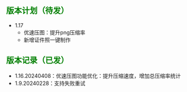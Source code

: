 
## <font color=green>版本计划（待发）</font>

- 1.17
  - 优速压图：提升png压缩率
  - 新增证件照一键制作
## <font color=green>版本记录（已发）</font>

- 1.16.20240408：优速压图功能优化：提升压缩速度，增加总压缩率统计
- 1.9.20240228：支持失败重试


